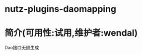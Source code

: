 nutz-plugins-daomapping
==================================

简介(可用性:试用,维护者:wendal)
==================================

Dao接口无缝生成